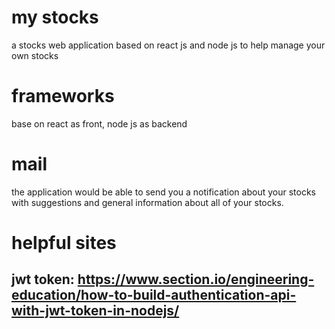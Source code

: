 # my stocks
 a stocks web application based on react js and node js to help manage your own stocks

# frameworks
base on react as front, node js as backend

# mail
the application would be able to send you a notification about your stocks with suggestions and general information about all of your stocks.

# helpful sites
## jwt token: https://www.section.io/engineering-education/how-to-build-authentication-api-with-jwt-token-in-nodejs/
